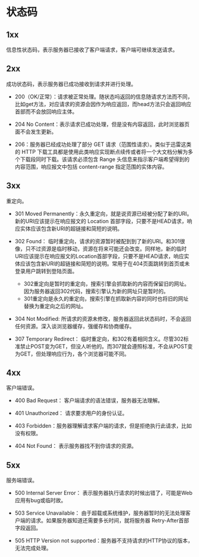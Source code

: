 # 状态码

## 1xx

信息性状态码，表示服务器已接收了客户端请求，客户端可继续发送请求。

## 2xx

成功状态码，表示服务器已成功接收到请求并进行处理。

- 200（OK/正常）：请求被正常处理。随状态吗返回的信息随请求方法而不同，比如get方法，对应请求的资源会因作为响应返回，而head方法只会返回响应首部而不会放回响应主体。
  
- 204 No Content：表示请求已成功处理，但是没有内容返回，此时浏览器页面不会发生更新。
  
- 206：服务器已经成功处理了部分 GET 请求（范围性请求）。类似于迅雷这类的 HTTP 下载工具都是使用此类响应实现断点续传或者将一个大文档分解为多个下载段同时下载。该请求必须包含 Range 头信息来指示客户端希望得到的内容范围，响应报文中包括 content-range 指定范围的实体内容。

## 3xx

重定向。

- 301 Moved Permanently：永久重定向，就是说资源已经被分配了新的URI。新的URI应该提示在响应报文的 Location 首部字段，只要不是HEAD请求，响应实体应该包含新URI的超链接和简短的说明。

- 302 Found： 临时重定向，请求的资源暂时被配到到了新的URI。和301很像，只不过资源是临时移动，资源在将来可能还会改变。同样地，新的临时URI应该提示在响应报文的Location首部字段，只要不是HEAD请求，响应实体应该包含新URI的超链接和简短的说明。常用于在404页面跳转到首页或未登录用户跳转到登陆页面。

  - 302重定向是暂时的重定向，搜索引擎会抓取新的内容而保留旧的网址。因为服务器返回302代码，搜索引擎认为新的网址只是暂时的。
  - 301重定向是永久的重定向，搜索引擎在抓取新内容的同时也将旧的网址替换为重定向之后的网址。

- 304 Not Modified: 所请求的资源未修改，服务器返回此状态码时，不会返回任何资源。深入谈浏览器缓存，强缓存和协商缓存。

- 307 Temporary Redirect： 临时重定向，和302有着相同含义。尽管302标准禁止POST变为GET，但没人听他的。而307就会遵照标准，不会从POST变为GET，但处理响应行为，各个浏览器可能不同。

## 4xx

客户端错误。

- 400 Bad Request： 客户端请求的语法错误，服务器无法理解。

- 401 Unauthorized： 请求要求用户的身份认证。

- 403 Forbidden：服务器理解请求客户端的请求，但是拒绝执行此请求，比如没有权限。

- 404 Not Found： 表示服务器找不到你请求的资源。

## 5xx

服务端错误。

- 500 Internal Server Error： 表示服务器执行请求的时候出错了，可能是Web应用有bug或临时故。

- 503 Service Unavailable： 由于超载或系统维护，服务器暂时的无法处理客户端的请求。如果服务器知道还需要多长时间，就将服务器 Retry-After首部字段返回。

- 505 HTTP Version not supported：服务器不支持请求的HTTP协议的版本，无法完成处理。
